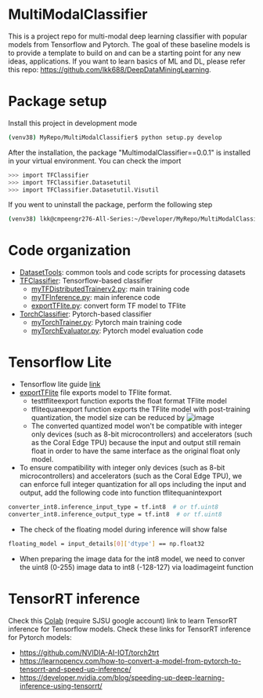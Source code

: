 # MultiModalClassifier
This is a project repo for multi-modal deep learning classifier with popular models from Tensorflow and Pytorch. The goal of these baseline models is to provide a template to build on and can be a starting point for any new ideas, applications. If you want to learn basics of ML and DL, please refer this repo: https://github.com/lkk688/DeepDataMiningLearning.

# Package setup
Install this project in development mode
```bash
(venv38) MyRepo/MultiModalClassifier$ python setup.py develop
```
After the installation, the package "MultimodalClassifier==0.0.1" is installed in your virtual environment. You can check the import
```bash
>>> import TFClassifier
>>> import TFClassifier.Datasetutil
>>> import TFClassifier.Datasetutil.Visutil
```

If you went to uninstall the package, perform the following step
```bash
(venv38) lkk@cmpeengr276-All-Series:~/Developer/MyRepo/MultiModalClassifier$ python setup.py develop --uninstall
```

# Code organization
* [DatasetTools](./DatasetTools): common tools and code scripts for processing datasets
* [TFClassifier](./TFClassifier): Tensorflow-based classifier
  * [myTFDistributedTrainerv2.py](./TFClassifier/myTFDistributedTrainerv2.py): main training code
  * [myTFInference.py](./TFClassifier/myTFInference.py): main inference code
  * [exportTFlite.py](./TFClassifier/exportTFlite.py): convert form TF model to TFlite
* [TorchClassifier](./TorchClassifier): Pytorch-based classifier
  * [myTorchTrainer.py](./TorchClassifier/myTorchTrainer.py): Pytorch main training code
  * [myTorchEvaluator.py](./TorchClassifier/myTorchEvaluator.py): Pytorch model evaluation code 

# Tensorflow Lite
* Tensorflow lite guide [link](https://www.tensorflow.org/lite/guide)
* [exportTFlite](\TFClassifier\exportTFlite.py) file exports model to TFlite format.
  * testtfliteexport function exports the float format TFlite model
  * tflitequanexport function exports the TFlite model with post-training quantization, the model size can be reduced by
![image](https://user-images.githubusercontent.com/6676586/126202680-e2e53942-7951-418c-a461-99fd88d2c33e.png)
  * The converted quantized model won't be compatible with integer only devices (such as 8-bit microcontrollers) and accelerators (such as the Coral Edge TPU) because the input and output still remain float in order to have the same interface as the original float only model.
* To ensure compatibility with integer only devices (such as 8-bit microcontrollers) and accelerators (such as the Coral Edge TPU), we can enforce full integer quantization for all ops including the input and output, add the following code into function tflitequanintexport
```bash
converter_int8.inference_input_type = tf.int8  # or tf.uint8
converter_int8.inference_output_type = tf.int8  # or tf.uint8
```
  * The check of the floating model during inference will show false
```bash
floating_model = input_details[0]['dtype'] == np.float32
```
  * When preparing the image data for the int8 model, we need to conver the uint8 (0-255) image data to int8 (-128-127) via loadimageint function
  
# TensorRT inference
Check this [Colab](https://colab.research.google.com/drive/1aCbuLCWEuEpTVFDxA20xKPFW75FiZgK-?usp=sharing) (require SJSU google account) link to learn TensorRT inference for Tensorflow models.
Check these links for TensorRT inference for Pytorch models: 
* https://github.com/NVIDIA-AI-IOT/torch2trt
* https://learnopencv.com/how-to-convert-a-model-from-pytorch-to-tensorrt-and-speed-up-inference/
* https://developer.nvidia.com/blog/speeding-up-deep-learning-inference-using-tensorrt/
